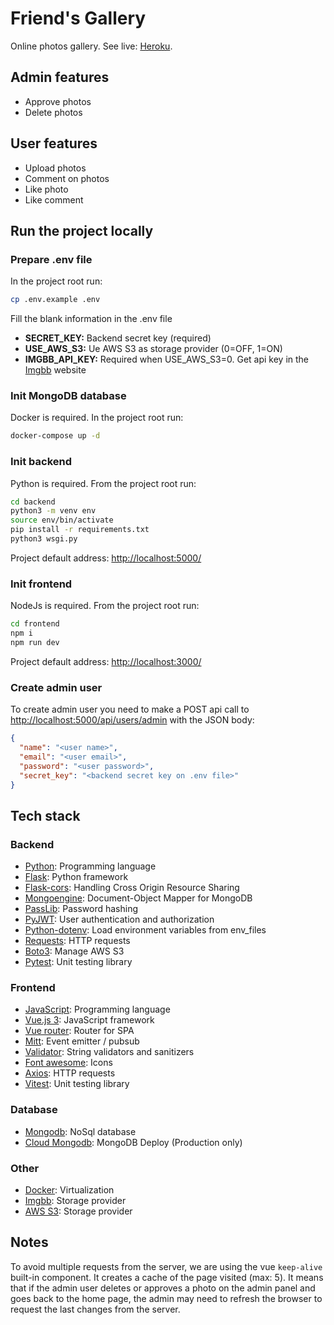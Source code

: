 # Friend's Gallery

Online photos gallery. See live: [Heroku](https://friends-gallery-frontend.herokuapp.com/).

## Admin features

- Approve photos
- Delete photos

## User features

- Upload photos
- Comment on photos
- Like photo
- Like comment

## Run the project locally

### Prepare .env file

In the project root run:

```bash
cp .env.example .env
```

Fill the blank information in the .env file

- **SECRET_KEY:** Backend secret key (required)
- **USE_AWS_S3:** Ue AWS S3 as storage provider (0=OFF, 1=ON)
- **IMGBB_API_KEY:** Required when USE_AWS_S3=0. Get api key in the [Imgbb](https://imgbb.com/) website

### Init MongoDB database

Docker is required. In the project root run:

```bash
docker-compose up -d
```

### Init backend

Python is required. From the project root run:

```bash
cd backend
python3 -m venv env
source env/bin/activate
pip install -r requirements.txt
python3 wsgi.py
```

Project default address: <http://localhost:5000/>

### Init frontend

NodeJs is required. From the project root run:

```bash
cd frontend
npm i
npm run dev
```

Project default address: <http://localhost:3000/>

### Create admin user

To create admin user you need to make a POST api call to <http://localhost:5000/api/users/admin> with the JSON body:

```json
{
  "name": "<user name>",
  "email": "<user email>",
  "password": "<user password>",
  "secret_key": "<backend secret key on .env file>"
}
```

## Tech stack

### Backend

- [Python](https://www.python.org/): Programming language
- [Flask](https://flask.palletsprojects.com/en/2.1.x/): Python framework
- [Flask-cors](https://flask-cors.readthedocs.io/en/latest/): Handling Cross Origin Resource Sharing
- [Mongoengine](http://mongoengine.org/): Document-Object Mapper for MongoDB
- [PassLib](https://passlib.readthedocs.io/en/stable/): Password hashing
- [PyJWT](https://pyjwt.readthedocs.io/en/stable/): User authentication and authorization
- [Python-dotenv](https://github.com/theskumar/python-dotenv): Load environment variables from env_files
- [Requests](https://docs.python-requests.org/en/latest/): HTTP requests
- [Boto3](https://boto3.amazonaws.com/v1/documentation/api/latest/index.html): Manage AWS S3
- [Pytest](https://docs.pytest.org/en/7.1.x/): Unit testing library

### Frontend

- [JavaScript](https://developer.mozilla.org/pt-BR/docs/Web/JavaScript): Programming language
- [Vue.js 3](https://vuejs.org/): JavaScript framework
- [Vue router](https://router.vuejs.org/): Router for SPA
- [Mitt](https://github.com/developit/mitt): Event emitter / pubsub
- [Validator](https://github.com/validatorjs/validator.js): String validators and sanitizers
- [Font awesome](https://fontawesome.com/): Icons
- [Axios](https://github.com/axios/axios): HTTP requests
- [Vitest](https://vitest.dev/): Unit testing library

### Database

- [Mongodb](https://www.mongodb.com/pt-br): NoSql database
- [Cloud Mongodb](https://www.mongodb.com/cloud): MongoDB Deploy (Production only)

### Other

- [Docker](https://www.docker.com/): Virtualization
- [Imgbb](https://imgbb.com/): Storage provider
- [AWS S3](https://aws.amazon.com/pt/s3/): Storage provider

## Notes

To avoid multiple requests from the server, we are using the vue `keep-alive` built-in component. It creates a cache of the page visited (max: 5). It means that if the admin user deletes or approves a photo on the admin panel and goes back to the home page, the admin may need to refresh the browser to request the last changes from the server.
